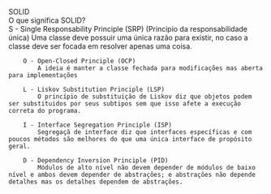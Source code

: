 SOLID <br/>
    O que significa SOLID? <br/>
        S - Single Responsability Principle (SRP)
            (Principio da responsabilidade única)
            Uma classe deve possuir uma única razão para existir, no caso a classe deve ser focada em resolver apenas uma coisa.

        O - Open-Closed Principle (OCP)
            A ideia é manter a classe fechada para modificações mas aberta para implementações 
        
        L - Liskov Substitution Principle (LSP)
            O princípio de substituição de Liskov diz que objetos podem ser substituidos por seus subtipos sem que isso afete a execução correta do programa.

        I - Interface Segregation Principle (ISP)
            Segregaçã de interface diz que interfaces específicas e com poucos métodos são melhores do que uma única interface de propósito geral.

        D - Dependency Inversion Principle (PID)
            Módulos de alto nível não devem depender de módulos de baixo nível e ambos devem depender de abstrações; e abstrações não depende detalhes mas os detalhes dependem de abstrações.

